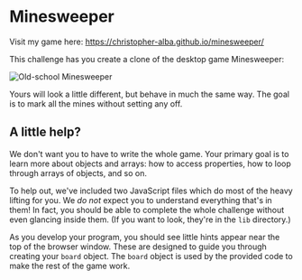 # Minesweeper

Visit my game here: https://christopher-alba.github.io/minesweeper/

This challenge has you create a clone of the desktop game Minesweeper:

![Old-school Minesweeper](minesweeper.jpg)

Yours will look a little different, but behave in much the same way. The goal is to mark all the mines without setting any off.


## A little help?

We don't want you to have to write the whole game. Your primary goal is to learn more about objects and arrays: how to access properties, how to loop through arrays of objects, and so on.

To help out, we've included two JavaScript files which do most of the heavy lifting for you. We _do not_ expect you to understand everything that's in them! In fact, you should be able to complete the whole challenge without even glancing inside them. (If you want to look, they're in the `lib` directory.)

As you develop your program, you should see little hints appear near the top of the browser window. These are designed to guide you through creating your `board` object. The `board` object is used by the provided code to make the rest of the game work.

